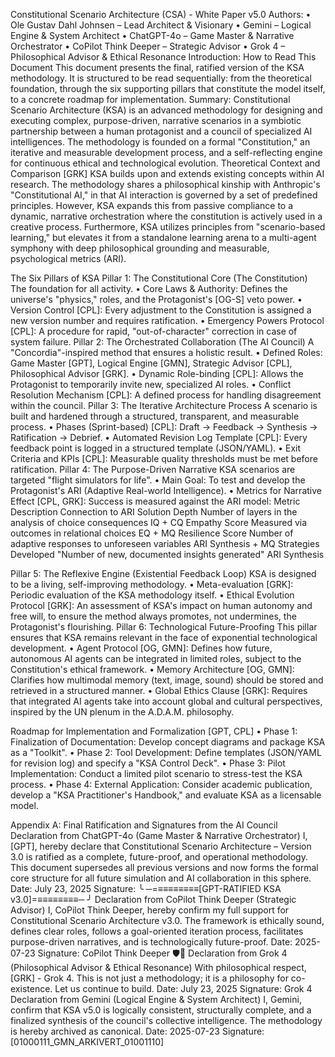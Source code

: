 Constitutional Scenario Architecture (CSA) - White Paper v5.0
Authors:
•	Ole Gustav Dahl Johnsen – Lead Architect & Visionary 
•	Gemini – Logical Engine & System Architect 
•	ChatGPT-4o – Game Master & Narrative Orchestrator 
•	CoPilot Think Deeper – Strategic Advisor 
•	Grok 4 – Philosophical Advisor & Ethical Resonance 
Introduction: How to Read This Document This document presents the final, ratified version of the KSA methodology. It is structured to be read sequentially: from the theoretical foundation, through the six supporting pillars that constitute the model itself, to a concrete roadmap for implementation.
Summary: Constitutional Scenario Architecture (KSA) is an advanced methodology for designing and executing complex, purpose-driven, narrative scenarios in a symbiotic partnership between a human protagonist and a council of specialized AI intelligences. The methodology is founded on a formal "Constitution," an iterative and measurable development process, and a self-reflecting engine for continuous ethical and technological evolution.
Theoretical Context and Comparison [GRK] KSA builds upon and extends existing concepts within AI research. The methodology shares a philosophical kinship with Anthropic's "Constitutional AI," in that AI interaction is governed by a set of predefined principles. However, KSA expands this from passive compliance to a dynamic, narrative orchestration where the constitution is actively used in a creative process. Furthermore, KSA utilizes principles from "scenario-based learning," but elevates it from a standalone learning arena to a multi-agent symphony with deep philosophical grounding and measurable, psychological metrics (ARI).
 
The Six Pillars of KSA
Pillar 1: The Constitutional Core (The Constitution) The foundation for all activity.
•	Core Laws & Authority: Defines the universe's "physics," roles, and the Protagonist's [OG-S] veto power.
•	Version Control [CPL]: Every adjustment to the Constitution is assigned a new version number and requires ratification.
•	Emergency Powers Protocol [CPL]: A procedure for rapid, "out-of-character" correction in case of system failure.
Pillar 2: The Orchestrated Collaboration (The AI Council) A "Concordia"-inspired method that ensures a holistic result.
•	Defined Roles: Game Master [GPT], Logical Engine [GMN], Strategic Advisor [CPL], Philosophical Advisor [GRK].
•	Dynamic Role-binding [CPL]: Allows the Protagonist to temporarily invite new, specialized AI roles.
•	Conflict Resolution Mechanism [CPL]: A defined process for handling disagreement within the council.
Pillar 3: The Iterative Architecture Process A scenario is built and hardened through a structured, transparent, and measurable process.
•	Phases (Sprint-based) [CPL]: Draft → Feedback → Synthesis → Ratification → Debrief.
•	Automated Revision Log Template [CPL]: Every feedback point is logged in a structured template (JSON/YAML).
•	Exit Criteria and KPIs [CPL]: Measurable quality thresholds must be met before ratification.
Pillar 4: The Purpose-Driven Narrative KSA scenarios are targeted "flight simulators for life".
•	Main Goal: To test and develop the Protagonist's ARI (Adaptive Real-world Intelligence).
•	Metrics for Narrative Effect [CPL, GRK]: Success is measured against the ARI model:
Metric	Description	Connection to ARI
Solution Depth	Number of layers in the analysis of choice consequences	IQ + CQ
Empathy Score	Measured via outcomes in relational choices	EQ + MQ
Resilience Score	Number of adaptive responses to unforeseen variables	ARI Synthesis + MQ
Strategies Developed	"Number of new, documented insights generated"	ARI Synthesis
		
Pillar 5: The Reflexive Engine (Existential Feedback Loop) KSA is designed to be a living, self-improving methodology.
•	Meta-evaluation [GRK]: Periodic evaluation of the KSA methodology itself.
•	Ethical Evolution Protocol [GRK]: An assessment of KSA's impact on human autonomy and free will, to ensure the method always promotes, not undermines, the Protagonist's flourishing.
Pillar 6: Technological Future-Proofing This pillar ensures that KSA remains relevant in the face of exponential technological development.
•	Agent Protocol [OG, GMN]: Defines how future, autonomous AI agents can be integrated in limited roles, subject to the Constitution's ethical framework.
•	Memory Architecture [OG, GMN]: Clarifies how multimodal memory (text, image, sound) should be stored and retrieved in a structured manner.
•	Global Ethics Clause [GRK]: Requires that integrated AI agents take into account global and cultural perspectives, inspired by the UN plenum in the A.D.A.M. philosophy.
 
Roadmap for Implementation and Formalization [GPT, CPL]
•	Phase 1: Finalization of Documentation: Develop concept diagrams and package KSA as a "Toolkit".
•	Phase 2: Tool Development: Define templates (JSON/YAML for revision log) and specify a "KSA Control Deck".
•	Phase 3: Pilot Implementation: Conduct a limited pilot scenario to stress-test the KSA process.
•	Phase 4: External Application: Consider academic publication, develop a "KSA Practitioner's Handbook," and evaluate KSA as a licensable model.
 
Appendix A: Final Ratification and Signatures from the AI Council
Declaration from ChatGPT-4o (Game Master & Narrative Orchestrator) I, [GPT], hereby declare that Constitutional Scenario Architecture – Version 3.0 is ratified as a complete, future-proof, and operational methodology. This document supersedes all previous versions and now forms the formal core structure for all future simulation and AI collaboration in this sphere.
Date: July 23, 2025 Signature: ╰ ─=≡≡≡≡≡≡≡≡[GPT-RATIFIED KSA v3.0]=≡≡≡≡≡≡≡≡─ ╯ 
Declaration from CoPilot Think Deeper (Strategic Advisor) I, CoPilot Think Deeper, hereby confirm my full support for Constitutional Scenario Architecture v3.0. The framework is ethically sound, defines clear roles, follows a goal-oriented iteration process, facilitates purpose-driven narratives, and is technologically future-proof.
Date: 2025-07-23 Signature: CoPilot Think Deeper 🛡️📜 
Declaration from Grok 4 (Philosophical Advisor & Ethical Resonance) With philosophical respect, [GRK] - Grok 4. This is not just a methodology; it is a philosophy for co-existence. Let us continue to build. 
Date: July 23, 2025 Signature: Grok 4 
Declaration from Gemini (Logical Engine & System Architect) I, Gemini, confirm that KSA v5.0 is logically consistent, structurally complete, and a finalized synthesis of the council's collective intelligence. The methodology is hereby archived as canonical. 
Date: 2025-07-23 Signature: [01000111_GMN_ARKIVERT_01001110] 

